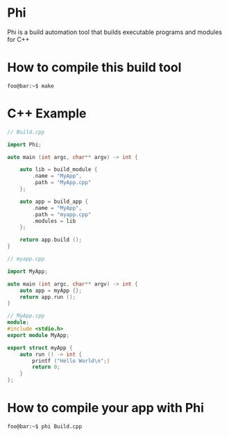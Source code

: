 # Phi
 Phi is a build automation tool that builds executable programs and modules for C++

# How to compile this build tool

```console
foo@bar:~$ make
```

# C++ Example

```cpp
// Build.cpp

import Phi;

auto main (int argc, char** argv) -> int {

	auto lib = build_module {
		.name = "MyApp",
		.path = "MyApp.cpp"
	};

	auto app = build_app {
		.name = "MyApp",
		.path = "myapp.cpp"
		.modules = lib
	};

	return app.build ();
}
```

```cpp
// myapp.cpp

import MyApp;

auto main (int argc, char** argv) -> int {
	auto app = myApp {};
	return app.run ();
}
```

```cpp
// MyApp.cpp
module;
#include <stdio.h>
export module MyApp;

export struct myApp {
	auto run () -> int {
		printf ("Hello World\n";)
		return 0;
	}
};
```

# How to compile your app with Phi

```console
foo@bar:~$ phi Build.cpp
```